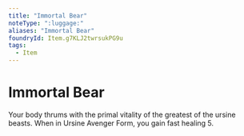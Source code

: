 ```yaml
---
title: "Immortal Bear"
noteType: ":luggage:"
aliases: "Immortal Bear"
foundryId: Item.g7KLJ2twrsukPG9u
tags:
  - Item
---
```


# Immortal Bear

Your body thrums with the primal vitality of the greatest of the ursine beasts. When in Ursine Avenger Form, you gain fast healing 5.
